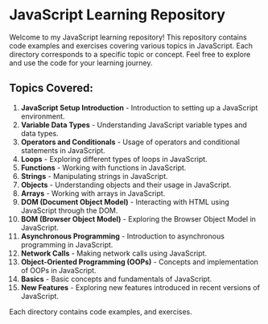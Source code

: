# JavaScript Learning Repository

Welcome to my JavaScript learning repository! This repository contains code examples and exercises covering various topics in JavaScript. Each directory corresponds to a specific topic or concept. Feel free to explore and use the code for your learning journey.

## Topics Covered:

1. **JavaScript Setup Introduction** - Introduction to setting up a JavaScript environment.
2. **Variable Data Types** - Understanding JavaScript variable types and data types.
3. **Operators and Conditionals** - Usage of operators and conditional statements in JavaScript.
4. **Loops** - Exploring different types of loops in JavaScript.
5. **Functions** - Working with functions in JavaScript.
6. **Strings** - Manipulating strings in JavaScript.
7. **Objects** - Understanding objects and their usage in JavaScript.
8. **Arrays** - Working with arrays in JavaScript.
9. **DOM (Document Object Model)** - Interacting with HTML using JavaScript through the DOM.
10. **BOM (Browser Object Model)** - Exploring the Browser Object Model in JavaScript.
11. **Asynchronous Programming** - Introduction to asynchronous programming in JavaScript.
12. **Network Calls** - Making network calls using JavaScript.
13. **Object-Oriented Programming (OOPs)** - Concepts and implementation of OOPs in JavaScript.
14. **Basics** - Basic concepts and fundamentals of JavaScript.
15. **New Features** - Exploring new features introduced in recent versions of JavaScript.

Each directory contains code examples, and exercises.
